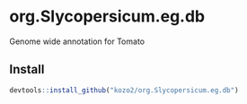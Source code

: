 # org.Slycopersicum.eg.db
Genome wide annotation for Tomato

## Install
```r
devtools::install_github("kozo2/org.Slycopersicum.eg.db")
```

